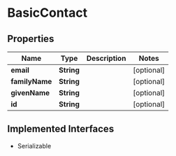

# BasicContact


## Properties

| Name | Type | Description | Notes |
|------------ | ------------- | ------------- | -------------|
|**email** | **String** |  |  [optional] |
|**familyName** | **String** |  |  [optional] |
|**givenName** | **String** |  |  [optional] |
|**id** | **String** |  |  [optional] |


## Implemented Interfaces

* Serializable

